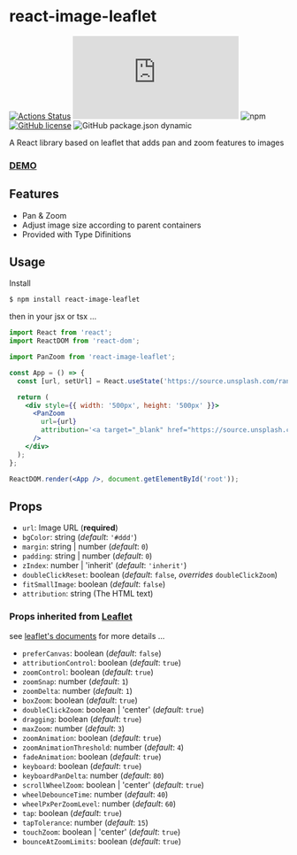 # react-image-leaflet

[![Actions Status](https://github.com/sprout2000/react-image-leaflet/workflows/github%20build/badge.svg)](https://github.com/{owner}/{repo}/actions)
![GitHub file size in bytes](https://img.shields.io/github/size/sprout2000/react-image-leaflet/dist/index.js)
![npm](https://img.shields.io/npm/dt/react-image-leaflet)
[![GitHub license](https://img.shields.io/github/license/sprout2000/react-image-leaflet)](https://github.com/sprout2000/react-image-leaflet/blob/master/LICENSE.txt)
![GitHub package.json dynamic](https://img.shields.io/github/package-json/keywords/sprout2000/react-image-leaflet)

A React library based on leaflet that adds pan and zoom features to images

### [DEMO](https://sprout2000.github.io/react-image-leaflet/)

## Features

- Pan & Zoom
- Adjust image size according to parent containers
- Provided with Type Difinitions

## Usage

Install

```bash
$ npm install react-image-leaflet
```

then in your jsx or tsx ...

```jsx
import React from 'react';
import ReactDOM from 'react-dom';

import PanZoom from 'react-image-leaflet';

const App = () => {
  const [url, setUrl] = React.useState('https://source.unsplash.com/random');

  return (
    <div style={{ width: '500px', height: '500px' }}>
      <PanZoom
        url={url}
        attribution='<a target="_blank" href="https://source.unsplash.com/">source.unsplash.com</a>'
      />
    </div>
  );
};

ReactDOM.render(<App />, document.getElementById('root'));
```

## Props

- `url`: Image URL (**required**)
- `bgColor`: string (_default_: `'#ddd'`)
- `margin`: string | number (_default_: `0`)
- `padding`: string | number (_default_: `0`)
- `zIndex`: number | 'inherit' (_default_: `'inherit'`)
- `doubleClickReset`: boolean (_default_: `false`, _overrides_ `doubleClickZoom`)
- `fitSmallImage`: boolean (_default_: `false`)
- `attribution`: string (The HTML text)

### Props inherited from [Leaflet](https://leafletjs.com/)

see [leaflet's documents](https://leafletjs.com/reference-1.5.0.html) for more details ...

- `preferCanvas`: boolean (_default_: `false`)
- `attributionControl`: boolean (_default_: `true`)
- `zoomControl`: boolean (_default_: `true`)
- `zoomSnap`: number (_default_: `1`)
- `zoomDelta`: number (_default_: `1`)
- `boxZoom`: boolean (_default_: `true`)
- `doubleClickZoom`: boolean | 'center' (_default_: `true`)
- `dragging`: boolean (_default_: `true`)
- `maxZoom`: number (_default_: `3`)
- `zoomAnimation`: boolean (_default_: `true`)
- `zoomAnimationThreshold`: number (_default_: `4`)
- `fadeAnimation`: boolean (_default_: `true`)
- `keyboard`: boolean (_default_: `true`)
- `keyboardPanDelta`: number (_default_: `80`)
- `scrollWheelZoom`: boolean | 'center' (_default_: `true`)
- `wheelDebounceTime`: number (_default_: `40`)
- `wheelPxPerZoomLevel`: number (_default_: `60`)
- `tap`: boolean (_default_: `true`)
- `tapTolerance`: number (_default_: `15`)
- `touchZoom`: boolean | 'center' (_default_: `true`)
- `bounceAtZoomLimits`: boolean (_default_: `true`)
